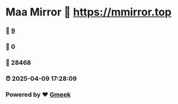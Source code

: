 # Maa Mirror :link: https://mmirror.top 
### :page_facing_up: [9](https://mmirror.top/tag.html) 
### :speech_balloon: 0 
### :hibiscus: 28468 
### :alarm_clock: 2025-04-09 17:28:09 
### Powered by :heart: [Gmeek](https://github.com/Meekdai/Gmeek)

